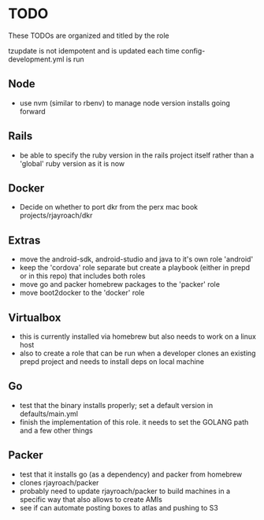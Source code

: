 # TODO

These TODOs are organized and titled by the role

tzupdate is not idempotent and is updated each time config-development.yml is run

## Node

- use nvm (similar to rbenv) to manage node version installs going forward


## Rails

- be able to specify the ruby version in the rails project itself rather than a 'global' ruby version as it is now

## Docker

- Decide on whether to port dkr from the perx mac book projects/rjayroach/dkr


## Extras

- move the android-sdk, android-studio and java to it's own role 'android'
- keep the 'cordova' role separate but create a playbook (either in prepd or in this repo) that includes both roles
- move go and packer homebrew packages to the 'packer' role
- move boot2docker to the 'docker' role


## Virtualbox

- this is currently installed via homebrew but also needs to work on a linux host
- also to create a role that can be run when a developer clones an existing prepd project and needs to install deps on local machine


## Go

- test that the binary installs properly; set a default version in defaults/main.yml
- finish the implementation of this role. it needs to set the GOLANG path and a few other things


## Packer

- test that it installs go (as a dependency) and packer from homebrew
- clones rjayroach/packer
- probably need to update rjayroach/packer to build machines in a specific way that also allows to create AMIs
- see if can automate posting boxes to atlas and pushing to S3
